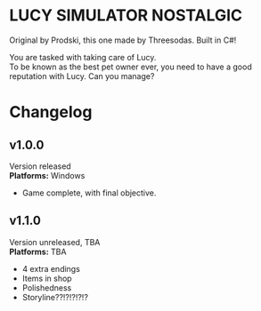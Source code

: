 # LUCY SIMULATOR NOSTALGIC
Original by Prodski, this one made by Threesodas.
Built in C#!
<br />

You are tasked with taking care of Lucy.
<br />
To be known as the best pet owner ever, you need to have a good reputation with Lucy. Can you manage?

# Changelog

## v1.0.0
Version released
<br />
**Platforms:** Windows

- Game complete, with final objective.

## v1.1.0
Version unreleased, TBA
<br />
**Platforms:** TBA

- 4 extra endings
- Items in shop
- Polishedness
- Storyline??!?!?!?!?
